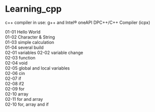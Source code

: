 # Learning_cpp

c++ compiler in use: g++ and Intel® oneAPI DPC++/C++ Compiler (icpx)

01-01 Hello World  
01-02 Character & String  
01-03 simple calculation  
01-04 several build      
02-01 variables 
02-02 variable change   
02-03 function  
02-04 void  
02-05 global and local variables    
02-06 cin   
02-07 if    
02-08 if2    
02-09 for    
02-10 array    
02-11 for and array    
02-10 for, array and if    